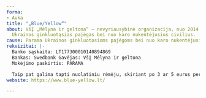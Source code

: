 ```yaml
---
forma:
- Auka
title: "„Blue/Yellow“"
about: VšĮ „Mėlyna ir geltona“ – nevyriausybinė organizacija, nuo 2014 metų, remianti
  Ukrainos ginkluotąsias pajėgas bei nuo karo nukentėjusius civilius.
cause: Parama Ukrainos ginkluotosioms pajėgoms bei nuo karo nukentėjusiems civiliams.
rekvizitai: |-
  Banko sąskaita: LT177300010140894869
  Bankas: Swedbank Gavėjas: VšĮ Mėlyna ir geltona
  Mokėjimo paskirtis: PARAMA

  Taip pat galima tapti nuolatiniu rėmėju, skiriant po 3 ar 5 eurus per mėnesį. Tokiu atveju, skambinkit arba siųskit SMS numeriu 1482 ir gausit tolimesnes instrukcijas.
website: https://www.blue-yellow.lt/

---
```

